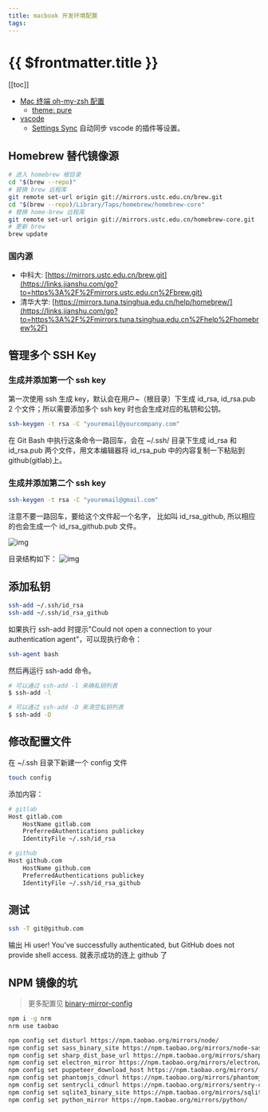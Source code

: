 ```yaml
---
title: macbook 开发环境配置
tags:
---
```


# {{ $frontmatter.title }}

[[toc]]

- [Mac 终端 oh-my-zsh 配置](https://www.jianshu.com/p/64344229778a)
  - [theme: pure](https://github.com/sindresorhus/pure)
- [vscode](https://code.visualstudio.com/docs/?dv=osx)
  - [Settings Sync](https://code.visualstudio.com/docs/editor/settings-sync) 自动同步 vscode 的插件等设置。

## Homebrew 替代镜像源

```sh
# 进入 homebrew 根目录
cd "$(brew --repo)"
# 替换 brew 远程库
git remote set-url origin git://mirrors.ustc.edu.cn/brew.git
cd "$(brew --repo)/Library/Taps/homebrew/homebrew-core"
# 替换 home-brew 远程库
git remote set-url origin git://mirrors.ustc.edu.cn/homebrew-core.git
# 更新 brew
brew update
```

### 国内源

- 中科大: [https://mirrors.ustc.edu.cn/brew.git](https://links.jianshu.com/go?to=https%3A%2F%2Fmirrors.ustc.edu.cn%2Fbrew.git)
- 清华大学: [https://mirrors.tuna.tsinghua.edu.cn/help/homebrew/](https://links.jianshu.com/go?to=https%3A%2F%2Fmirrors.tuna.tsinghua.edu.cn%2Fhelp%2Fhomebrew%2F)

## 管理多个 SSH Key

### 生成并添加第一个 ssh key

第一次使用 ssh 生成 key，默认会在用户~（根目录）下生成 id_rsa, id_rsa.pub 2 个文件；所以需要添加多个 ssh key 时也会生成对应的私钥和公钥。

```bash
ssh-keygen -t rsa -C "youremail@yourcompany.com"
```

在 Git Bash 中执行这条命令一路回车，会在 ~/.ssh/ 目录下生成 id_rsa 和 id_rsa.pub 两个文件，用文本编辑器将 id_rsa_pub 中的内容复制一下粘贴到 github(gitlab)上。

### 生成并添加第二个 ssh key

```bash
ssh-keygen -t rsa -C "youremail@gmail.com"
```

注意不要一路回车，要给这个文件起一个名字， 比如叫 id_rsa_github, 所以相应的也会生成一个 id_rsa_github.pub 文件。

![img](https://images0.cnblogs.com/blog/282019/201409/091222268402433)

目录结构如下：
![img](https://images0.cnblogs.com/blog/282019/201409/091222046992263)

## 添加私钥

```bash
ssh-add ~/.ssh/id_rsa
ssh-add ~/.ssh/id_rsa_github
```

如果执行 ssh-add 时提示"Could not open a connection to your authentication agent"，可以现执行命令：

```bash
ssh-agent bash
```

然后再运行 ssh-add 命令。

```bash
# 可以通过 ssh-add -l 来确私钥列表
$ ssh-add -l

# 可以通过 ssh-add -D 来清空私钥列表
$ ssh-add -D
```

## 修改配置文件

在 ~/.ssh 目录下新建一个 config 文件

```bash
touch config
```

添加内容：

```bash
# gitlab
Host gitlab.com
    HostName gitlab.com
    PreferredAuthentications publickey
    IdentityFile ~/.ssh/id_rsa

# github
Host github.com
    HostName github.com
    PreferredAuthentications publickey
    IdentityFile ~/.ssh/id_rsa_github
```

## 测试

```bash
ssh -T git@github.com
```

输出
Hi user! You've successfully authenticated, but GitHub does not provide shell access. 就表示成功的连上 github 了

## NPM 镜像的坑

>更多配置见 [binary-mirror-config](https://github.com/cnpm/binary-mirror-config/blob/master/package.json)

```sh
npm i -g nrm
nrm use taobao

npm config set disturl https://npm.taobao.org/mirrors/node/
npm config set sass_binary_site https://npm.taobao.org/mirrors/node-sass/
npm config set sharp_dist_base_url https://npm.taobao.org/mirrors/sharp-libvips/
npm config set electron_mirror https://npm.taobao.org/mirrors/electron/
npm config set puppeteer_download_host https://npm.taobao.org/mirrors/
npm config set phantomjs_cdnurl https://npm.taobao.org/mirrors/phantomjs/
npm config set sentrycli_cdnurl https://npm.taobao.org/mirrors/sentry-cli/
npm config set sqlite3_binary_site https://npm.taobao.org/mirrors/sqlite3/
npm config set python_mirror https://npm.taobao.org/mirrors/python/
```
